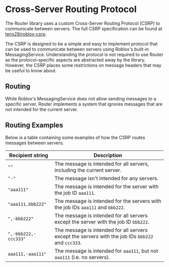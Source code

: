 # Cross-Server Routing Protocol

The Router library uses a custom Cross-Server Routing Protocol (CSRP) to communicate between servers. The full CSRP specification can be found at [tenx29/roblox-csrp](https://www.github.com/tenx29/roblox-csrp).

The CSRP is designed to be a simple and easy to implement protocol that can be used to communicate between servers using Roblox's built-in MessagingService. Understanding the protocol is not required to use Router as the protocol-specific aspects are abstracted away by the library. However, the CSRP places some restrictions on message headers that may be useful to know about.

## Routing

While Roblox's MessagingService does not allow sending messages to a specific server, Router implements a system that ignores messages that are not intended for the current server.

## Routing Examples

Below is a table containing some examples of how the CSRP routes messages between servers.

| Recipient string      | Description |
| --------------------- | ----------- |
| `""`                  | The message is intended for all servers, including the current server.
| `"-"`                 | The message isn't intended for any servers.
| `"aaa111"`            | The message is intended for the server with the job ID `aaa111`.
| `"aaa111,bbb222"`     | The message is intended for the servers with the job IDs `aaa111` and `bbb222`.
| `",-bbb222"`          | The message is intended for all servers except the server with the job ID `bbb222`.
| `",-bbb222,-ccc333"`  | The message is intended for all servers except the servers with the job IDs `bbb222` and `ccc333`.
| `aaa111,-aaa111"`     | The message is intended for `aaa111`, but not `aaa111` (i.e. no servers).
